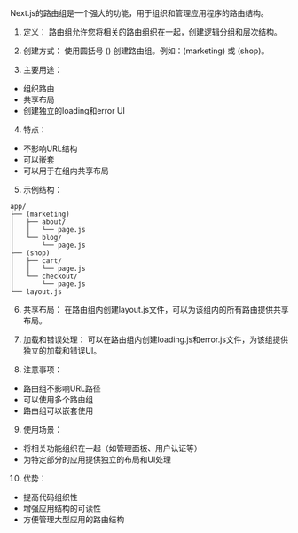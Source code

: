 Next.js的路由组是一个强大的功能，用于组织和管理应用程序的路由结构。

1. 定义：
路由组允许您将相关的路由组织在一起，创建逻辑分组和层次结构。

2. 创建方式：
使用圆括号 () 创建路由组。例如：(marketing) 或 (shop)。

3. 主要用途：
- 组织路由
- 共享布局
- 创建独立的loading和error UI

4. 特点：
- 不影响URL结构
- 可以嵌套
- 可以用于在组内共享布局

5. 示例结构：
```
app/
├── (marketing)
│   ├── about/
│   │   └── page.js
│   └── blog/
│       └── page.js
├── (shop)
│   ├── cart/
│   │   └── page.js
│   └── checkout/
│       └── page.js
└── layout.js
```

6. 共享布局：
在路由组内创建layout.js文件，可以为该组内的所有路由提供共享布局。

7. 加载和错误处理：
可以在路由组内创建loading.js和error.js文件，为该组提供独立的加载和错误UI。

8. 注意事项：
- 路由组不影响URL路径
- 可以使用多个路由组
- 路由组可以嵌套使用

9. 使用场景：
- 将相关功能组织在一起（如管理面板、用户认证等）
- 为特定部分的应用提供独立的布局和UI处理

10. 优势：
- 提高代码组织性
- 增强应用结构的可读性
- 方便管理大型应用的路由结构